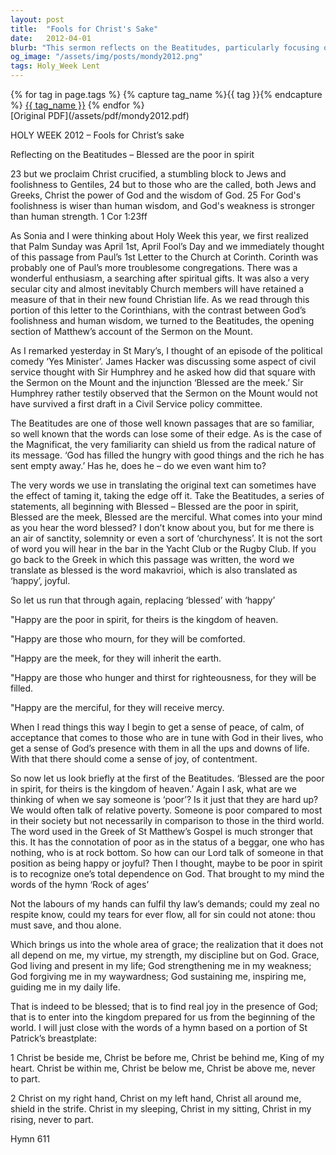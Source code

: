 ```yaml
---
layout: post
title:  "Fools for Christ's Sake"
date:   2012-04-01
blurb: "This sermon reflects on the Beatitudes, particularly focusing on the phrase 'Blessed are the poor in spirit'. It discusses the contrast between God's foolishness and human wisdom, and the radical nature of the Beatitudes' message. The sermon also explores the concept of grace, and the joy and peace that comes from recognizing our total dependence on God."
og_image: "/assets/img/posts/mondy2012.png"
tags: Holy_Week Lent
---    
```

<div class="tag-pills">
  {% for tag in page.tags %}
    {% capture tag_name %}{{ tag }}{% endcapture %}
    <a href="{{ site.baseurl }}/tag/{{ tag_name }}" class="tag-pill">{{ tag_name }}</a>
  {% endfor %}
</div>
[Original PDF](/assets/pdf/mondy2012.pdf)

HOLY WEEK 2012 – Fools for Christ’s sake

Reflecting on the Beatitudes – Blessed are the poor in spirit

23 but we proclaim Christ crucified, a stumbling block to Jews and foolishness to Gentiles, 24 but to those who are the called, both Jews and Greeks, Christ the power of God and the wisdom of God. 25 For God's foolishness is wiser than human wisdom, and God's weakness is stronger than human strength. 1 Cor 1:23ff

As Sonia and I were thinking about Holy Week this year, we first realized that Palm Sunday was April 1st, April Fool’s Day and we immediately thought of this passage from Paul’s 1st Letter to the Church at Corinth. Corinth was probably one of Paul’s more troublesome congregations. There was a wonderful enthusiasm, a searching after spiritual gifts. It was also a very secular city and almost inevitably Church members will have retained a measure of that in their new found Christian life. As we read through this portion of this letter to the Corinthians, with the contrast between God’s foolishness and human wisdom, we turned to the Beatitudes, the opening section of Matthew’s account of the Sermon on the Mount.

As I remarked yesterday in St Mary’s, I thought of an episode of the political comedy ‘Yes Minister’. James Hacker was discussing some aspect of civil service thought with Sir Humphrey and he asked how did that square with the Sermon on the Mount and the injunction ‘Blessed are the meek.’ Sir Humphrey rather testily observed that the Sermon on the Mount would not have survived a first draft in a Civil Service policy committee.

The Beatitudes are one of those well known passages that are so familiar, so well known that the words can lose some of their edge. As is the case of the Magnificat, the very familiarity can shield us from the radical nature of its message. ‘God has filled the hungry with good things and the rich he has sent empty away.’ Has he, does he – do we even want him to?

The very words we use in translating the original text can sometimes have the effect of taming it, taking the edge off it. Take the Beatitudes, a series of statements, all beginning with Blessed – Blessed are the poor in spirit, Blessed are the meek, Blessed are the merciful. What comes into your mind as you hear the word blessed? I don’t know about you, but for me there is an air of sanctity, solemnity or even a sort of ‘churchyness’. It is not the sort of word you will hear in the bar in the Yacht Club or the Rugby Club. If you go back to the Greek in which this passage was written, the word we translate as blessed is the word makavrioi, which is also translated as ‘happy’, joyful.

So let us run that through again, replacing ‘blessed’ with ‘happy’

"Happy are the poor in spirit, for theirs is the kingdom of heaven.

"Happy are those who mourn, for they will be comforted.

"Happy are the meek, for they will inherit the earth.

"Happy are those who hunger and thirst for righteousness, for they will be filled.

"Happy are the merciful, for they will receive mercy.

When I read things this way I begin to get a sense of peace, of calm, of acceptance that comes to those who are in tune with God in their lives, who get a sense of God’s presence with them in all the ups and downs of life. With that there should come a sense of joy, of contentment.

So now let us look briefly at the first of the Beatitudes. ‘Blessed are the poor in spirit, for theirs is the kingdom of heaven.’ Again I ask, what are we thinking of when we say someone is ‘poor’? Is it just that they are hard up? We would often talk of relative poverty. Someone is poor compared to most in their society but not necessarily in comparison to those in the third world. The word used in the Greek of St Matthew’s Gospel is much stronger that this. It has the connotation of poor as in the status of a beggar, one who has nothing, who is at rock bottom. So how can our Lord talk of someone in that position as being happy or joyful? Then I thought, maybe to be poor in spirit is to recognize one’s total dependence on God. That brought to my mind the words of the hymn ‘Rock of ages’

Not the labours of my hands
can fulfil thy law’s demands;
could my zeal no respite know,
could my tears for ever flow,
all for sin could not atone:
thou must save, and thou alone.

Which brings us into the whole area of grace; the realization that it does not all depend on me, my virtue, my strength, my discipline but on God. Grace, God living and present in my life; God strengthening me in my weakness; God forgiving me in my waywardness; God sustaining me, inspiring me, guiding me in my daily life.

That is indeed to be blessed; that is to find real joy in the presence of God; that is to enter into the kingdom prepared for us from the beginning of the world. I will just close with the words of a hymn based on a portion of St Patrick’s breastplate:

1 Christ be beside me,
Christ be before me,
Christ be behind me,
King of my heart.
Christ be within me,
Christ be below me,
Christ be above me,
never to part.

2 Christ on my right hand,
Christ on my left hand,
Christ all around me,
shield in the strife.
Christ in my sleeping,
Christ in my sitting,
Christ in my rising,
never to part.

Hymn 611
